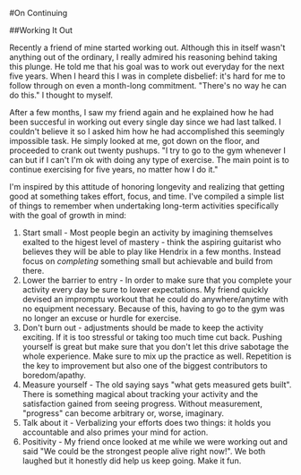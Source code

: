 #On Continuing

##Working It Out

Recently a friend of mine started working out. Although this in itself wasn't anything out of the ordinary, I really admired his reasoning behind taking this plunge. He told me that his goal was to work out everyday for the next five years. When I heard this I was in complete disbelief: it's hard for me to follow through on even a month-long commitment. "There's no way he can do this." I thought to myself. 

After a few months, I saw my friend again and he explained how he had been succesful in working out every single day since we had last talked. I couldn't believe it so I asked him how he had accomplished this seemingly impossible task. He simply looked at me, got down on the floor, and proceeded to crank out twenty pushups. "I try to go to the gym whenever I can but if I can't I'm ok with doing any type of exercise. The main point is to continue exercising for five years, no matter how I do it."

I'm inspired by this attitude of honoring longevity and realizing that getting good at something takes effort, focus, and time. I've compiled a simple list of things to remember when undertaking long-term activities specifically with the goal of growth in mind:

1. Start small - Most people begin an activity by imagining themselves exalted to the higest level of mastery - think the aspiring guitarist who believes they will be able to play like Hendrix in a few months. Instead focus on *completing* something small but achievable and build from there. 
2. Lower the barrier to entry - In order to make sure that you complete your activity every day be sure to lower expectations. My friend quickly devised an impromptu workout that he could do anywhere/anytime with no equipment necessary. Because of this, having to go to the gym was no longer an excuse or hurdle for exercise. 
3. Don't burn out - adjustments should be made to keep the activity exciting. If it is too stressful or taking too much time cut back. Pushing yourself is great but make sure that you don't let this drive sabotage the whole experience. Make sure to mix up the practice as well. Repetition is the key to improvement but also one of the biggest contributors to boredom/apathy. 
4. Measure yourself - The old saying says "what gets measured gets built". There is something magical about tracking your activity and the satisfaction gained from seeing progress. Without measurement, "progress" can become arbitrary or, worse, imaginary. 
5. Talk about it - Verbalizing your efforts does two things: it holds you accountable and also primes your mind for action. 
6. Positivity - My friend once looked at me while we were working out and said "We could be the strongest people alive right now!". We both laughed but it honestly did help us keep going. Make it fun. 
